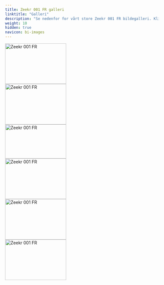 ```yaml
---
title: Zeekr 001 FR galleri
linktitle: "Galleri"
description: "Se nedenfor for vårt store Zeekr 001 FR bildegalleri. Klikk på bildene for høyoppløselige versjoner."
weight: 10
hidden: true
navicon: bi-images
---
```

<!-- markdownlint-disable MD033 -->
<div class="row" id ="my-gallery">
<div class="pswp-grid-item col-12 col-md-6 col-lg-4">
<a href="https://media.evkx.net/multimedia/models/zeekr/001/001_fr/exterior_1.jpeg"
data-pswp-src="https://media.evkx.net/multimedia/models/zeekr/001/001_fr/exterior_1.jpeg"
data-pswp-width="1280"
data-pswp-height="853" 
target="_blank">
<img src="https://media.evkx.net/multimedia/models/zeekr/001/001_fr/exterior_1_xst.jpeg" alt="Zeekr 001 FR" width="200px" height="133px" />
</a>
</div>
<div class="pswp-grid-item col-12 col-md-6 col-lg-4">
<a href="https://media.evkx.net/multimedia/models/zeekr/001/001_fr/exterior_2.jpeg"
data-pswp-src="https://media.evkx.net/multimedia/models/zeekr/001/001_fr/exterior_2.jpeg"
data-pswp-width="3000"
data-pswp-height="1999" 
target="_blank">
<img src="https://media.evkx.net/multimedia/models/zeekr/001/001_fr/exterior_2_xst.jpeg" alt="Zeekr 001 FR" width="200px" height="133px" />
</a>
</div>
<div class="pswp-grid-item col-12 col-md-6 col-lg-4">
<a href="https://media.evkx.net/multimedia/models/zeekr/001/001_fr/exterior_3.jpeg"
data-pswp-src="https://media.evkx.net/multimedia/models/zeekr/001/001_fr/exterior_3.jpeg"
data-pswp-width="2277"
data-pswp-height="1281" 
target="_blank">
<img src="https://media.evkx.net/multimedia/models/zeekr/001/001_fr/exterior_3_xst.jpeg" alt="Zeekr 001 FR" width="200px" height="112px" />
</a>
</div>
<div class="pswp-grid-item col-12 col-md-6 col-lg-4">
<a href="https://media.evkx.net/multimedia/models/zeekr/001/001_fr/exterior_4.jpeg"
data-pswp-src="https://media.evkx.net/multimedia/models/zeekr/001/001_fr/exterior_4.jpeg"
data-pswp-width="2882"
data-pswp-height="1921" 
target="_blank">
<img src="https://media.evkx.net/multimedia/models/zeekr/001/001_fr/exterior_4_xst.jpeg" alt="Zeekr 001 FR" width="200px" height="133px" />
</a>
</div>
<div class="pswp-grid-item col-12 col-md-6 col-lg-4">
<a href="https://media.evkx.net/multimedia/models/zeekr/001/001_fr/exterior_5.jpeg"
data-pswp-src="https://media.evkx.net/multimedia/models/zeekr/001/001_fr/exterior_5.jpeg"
data-pswp-width="3000"
data-pswp-height="1999" 
target="_blank">
<img src="https://media.evkx.net/multimedia/models/zeekr/001/001_fr/exterior_5_xst.jpeg" alt="Zeekr 001 FR" width="200px" height="133px" />
</a>
</div>
<div class="pswp-grid-item col-12 col-md-6 col-lg-4">
<a href="https://media.evkx.net/multimedia/models/zeekr/001/001_fr/main_1.jpeg"
data-pswp-src="https://media.evkx.net/multimedia/models/zeekr/001/001_fr/main_1.jpeg"
data-pswp-width="1280"
data-pswp-height="853" 
target="_blank">
<img src="https://media.evkx.net/multimedia/models/zeekr/001/001_fr/main_1_xst.jpeg" alt="Zeekr 001 FR" width="200px" height="133px" />
</a>
</div>
</div>
<script type="module">
  import PhotoSwipeLightbox from '/js/photoswipe-lightbox.esm.js';
    const lightbox = new PhotoSwipeLightbox({
       gallery: '#my-gallery',
        children: 'a',
        pswpModule: () => import('/js/photoswipe.esm.js')
    });
lightbox.init();
</script>
